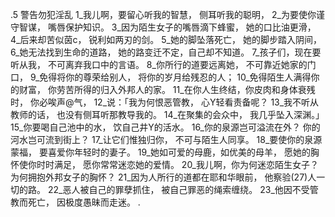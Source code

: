 .5 
警告勿犯淫乱 
1_我儿啊，要留心听我的智慧， 
侧耳听我的聪明， 
2_为要使你谨守智谋， 
嘴唇保护知识。 
3_因为陌生女子的嘴唇滴下蜂蜜， 
她的口比油更滑， 
4_后来却苦似茵c， 
锐利如两刃的剑。 
5_她的脚坠落死亡， 
她的脚步踏入阴间， 
6_她无法找到生命的道路， 
她的路变迁不定，自己却不知道。 
7_孩子们，现在要听从我， 
不可离弃我口中的言语。 
8_你所行的道要远离她， 
不可靠近她家的门口， 
9_免得将你的尊荣给别人， 
将你的岁月给残忍的人； 
10_免得陌生人满得你的财富， 
你劳苦所得的归入外邦人的家。 
11_在你人生终结，你皮肉和身体衰残时， 
你必唉声@气， 
12_说：「我为何恨恶管教， 
心Y轻看责备呢？ 
13_我不听从教师的话， 
也没有侧耳听那教导我的。 
14_在聚集的会众中， 
我几乎坠入深渊。」 
15_你要喝自己池中的水， 
饮自己井Y的活水。 
16_你的泉源岂可溢流在外？ 
你的河水岂可流到街上？ 
17_让它们惟独归你， 
不可与陌生人同享。 
18_要使你的泉源蒙福， 
要喜爱你年轻时的妻子。 
19_她如可爱的母鹿，如优美的母羊， 
愿她的胸怀使你时时满足， 
愿你常常迷恋她的爱情。 
20_我儿啊，你为何迷恋陌生女子？ 
为何拥抱外邦女子的胸怀？ 
21_因为人所行的道都在耶和华眼前， 
他察验(27)人一切的路。 
22_恶人被自己的罪孽抓住， 
被自己罪恶的绳索缠绕。 
23_他因不受管教而死亡， 
因极度愚昧而走迷。 
 .